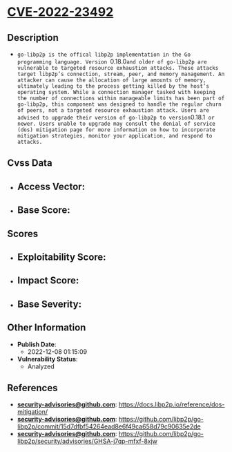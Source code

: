 
# [CVE-2022-23492](https://cve.mitre.org/cgi-bin/cvename.cgi?name=CVE-2022-23492)

## Description

- `go-libp2p is the offical libp2p implementation in the Go programming language. Version `0.18.0` and older of go-libp2p are vulnerable to targeted resource exhaustion attacks. These attacks target libp2p’s connection, stream, peer, and memory management. An attacker can cause the allocation of large amounts of memory, ultimately leading to the process getting killed by the host’s operating system. While a connection manager tasked with keeping the number of connections within manageable limits has been part of go-libp2p, this component was designed to handle the regular churn of peers, not a targeted resource exhaustion attack. Users are advised to upgrade their version of go-libp2p to version `0.18.1` or newer. Users unable to upgrade may consult the denial of service (dos) mitigation page for more information on how to incorporate mitigation strategies, monitor your application, and respond to attacks.`

## Cvss Data

- **Access Vector**:
  - 
- **Base Score**:
  - 

## Scores

- **Exploitability Score**:
  - 
- **Impact Score**:
  - 
- **Base Severity**:
  - 

## Other Information

- **Publish Date**:
  - 2022-12-08 01:15:09
- **Vulnerability Status**:
  - Analyzed

## References

- **security-advisories@github.com**: https://docs.libp2p.io/reference/dos-mitigation/
- **security-advisories@github.com**: https://github.com/libp2p/go-libp2p/commit/15d7dfbf54264ead8e6f49ca658d79c90635e2de
- **security-advisories@github.com**: https://github.com/libp2p/go-libp2p/security/advisories/GHSA-j7qp-mfxf-8xjw
